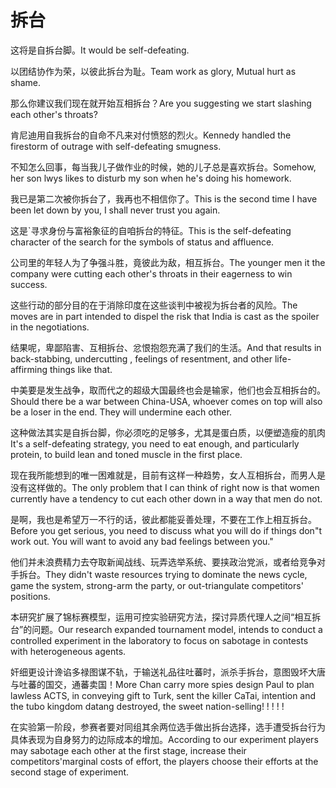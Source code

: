 # 拆台

<p><span class="chinese">这将是自拆台脚。</span><span class="english">It would be self-defeating.</span></p>

<p><span class="chinese">以团结协作为荣，以彼此拆台为耻。</span><span class="english">Team work as glory, Mutual hurt as shame.</span></p>

<p><span class="chinese">那么你建议我们现在就开始互相拆台？</span><span class="english">Are you suggesting we start slashing each other's throats?</span></p>

<p><span class="chinese">肯尼迪用自我拆台的自命不凡来对付愤怒的烈火。</span><span class="english">Kennedy handled the firestorm of outrage with self-defeating smugness.</span></p>

<p><span class="chinese">不知怎么回事，每当我儿子做作业的时候，她的儿子总是喜欢拆台。</span><span class="english">Somehow, her son lwys likes to disturb my son when he's doing his homework.</span></p>

<p><span class="chinese">我已是第二次被你拆台了，我再也不相信你了。</span><span class="english">This is the second time I have been let down by you, I shall never trust you again.</span></p>

<p><span class="chinese">这是`寻求身份与富裕象征的自咱拆台的特征。</span><span class="english">This is the self-defeating character of the search for the symbols of status and affluence.</span></p>

<p><span class="chinese">公司里的年轻人为了争强斗胜，竟彼此为敌，相互拆台。</span><span class="english">The younger men it the company were cutting each other's throats in their eagerness to win success.</span></p>

<p><span class="chinese">这些行动的部分目的在于消除印度在这些谈判中被视为拆台者的风险。</span><span class="english">The moves are in part intended to dispel the risk that India is cast as the spoiler in the negotiations.</span></p>

<p><span class="chinese">结果呢，卑鄙陷害、互相拆台、忿恨抱怨充满了我们的生活。</span><span class="english">And that results in back-stabbing, undercutting , feelings of resentment, and other life-affirming things like that.</span></p>

<p><span class="chinese">中美要是发生战争，取而代之的超级大国最终也会是输家，他们也会互相拆台的。</span><span class="english">Should there be a war between China-USA, whoever comes on top will also be a loser in the end. They will undermine each other.</span></p>

<p><span class="chinese">这种做法其实是自拆台脚，你必须吃的足够多，尤其是蛋白质，以便塑造瘦的肌肉</span><span class="english">It's a self-defeating strategy, you need to eat enough, and particularly protein, to build lean and toned muscle in the first place.</span></p>

<p><span class="chinese">现在我所能想到的唯一困难就是，目前有这样一种趋势，女人互相拆台，而男人是没有这样做的。</span><span class="english">The only problem that I can think of right now is that women currently have a tendency to cut each other down in a way that men do not.</span></p>

<p><span class="chinese">是啊，我也是希望万一不行的话，彼此都能妥善处理，不要在工作上相互拆台。</span><span class="english">Before you get serious, you need to discuss what you will do if things don"t work out. You will want to avoid any bad feelings between you."</span></p>

<p><span class="chinese">他们并未浪费精力去夺取新闻战线、玩弄选举系统、要挟政治党派，或者给竞争对手拆台。</span><span class="english">They didn't waste resources trying to dominate the news cycle, game the system, strong-arm the party, or out-triangulate competitors' positions.</span></p>

<p><span class="chinese">本研究扩展了锦标赛模型，运用可控实验研究方法，探讨异质代理人之间“相互拆台”的问题。</span><span class="english">Our research expanded tournament model, intends to conduct a controlled experiment in the laboratory to focus on sabotage in contests with heterogeneous agents.</span></p>

<p><span class="chinese">奸细更设计谗谄多禄图谋不轨，于输送礼品往吐蕃时，派杀手拆台，意图毁坏大唐与吐蕃的国交，通蕃卖国！</span><span class="english">More Chan carry more spies design Paul to plan lawless ACTS, in conveying gift to Turk, sent the killer CaTai, intention and the tubo kingdom datang destroyed, the sweet nation-selling! ! ! ! !</span></p>

<p><span class="chinese">在实验第一阶段，参赛者要对同组其余两位选手做出拆台选择，选手遭受拆台行为具体表现为自身努力的边际成本的增加。</span><span class="english">According to our experiment players may sabotage each other at the first stage, increase their competitors'marginal costs of effort, the players choose their efforts at the second stage of experiment.</span></p>

